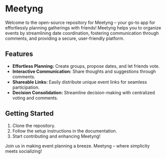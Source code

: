 # Meetyng

Welcome to the open-source repository for Meetyng – your go-to app for effortlessly planning gatherings with friends!
Meetyng helps you to organize events by streamlining date coordination, fostering communication through comments, and providing a secure, user-friendly platform.

## Features
* **Effortless Planning:** Create groups, propose dates, and let friends vote.
* **Interactive Communication:** Share thoughts and suggestions through comments.
* **Shareable Links:** Easily distribute unique event links for seamless participation.
* **Decision Consolidation:** Streamline decision-making with centralized voting and comments.

## Getting Started
1. Clone the repository.
2. Follow the setup instructions in the documentation.
3. Start contributing and enhancing Meetyng!


Join us in making event planning a breeze. Meetyng – where simplicity meets socializing!

